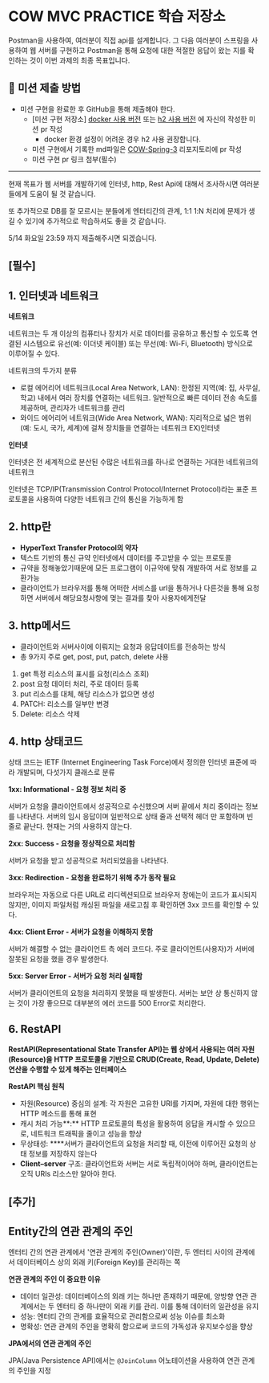 # COW MVC PRACTICE 학습 저장소
Postman을 사용하여, 여러분이 직접 api를 설계합니다. 그 다음 여러분이 스프링을 사용하여 웹 서버를 구현하고 Postman을 통해 요청에 대한 적절한 응답이 왔는 지를 확인하는 것이 이번 과제의
최종 목표입니다.
## 📮 미션 제출 방법
- 미션 구현을 완료한 후 GitHub을 통해 제출해야 한다.
    - [미션 구현 저장소] [docker 사용 버전](https://github.com/Hoya324/cow_mvc_practice) 또는 [h2 사용 버전](https://github.com/Hoya324/cow_mvc_session) 에 자신의 작성한 미션 pr 작성
        - docker 환경 설정이 어려운 경우 h2 사용 권장합니다.
    - 미션 구현에서 기록한 md파일은 [COW-Spring-3](https://github.com/COW-edu/COW-Spring-3/tree/main/week08) 리포지토리에 pr 작성
    - 미션 구현 pr 링크 첨부(필수)
---

현재 목표가 웹 서버를 개발하기에 인터넷, http, Rest Api에 대해서 조사하시면 여러분들에게 도움이 될 것 같습니다.

또 추가적으로 DB를 잘 모르시는 분들에게 엔터티간의 관계, 1:1 1:N 처리에 문제가 생길 수 있기에 추가적으로 학습하셔도 좋을 것 같습니다.

5/14 화요일 23:59 까지 제출해주시면 되겠습니다.

## [필수]

## 1. 인터넷과 네트워크

**네트워크**

네트워크는 두 개 이상의 컴퓨터나 장치가 서로 데이터를 공유하고 통신할 수 있도록 연결된 시스템으로 유선(예: 이더넷 케이블) 또는 무선(예: Wi-Fi, Bluetooth) 방식으로 이루어질 수 있다.

네트워크의 두가지 분류

- 로컬 에어리어 네트워크(Local Area Network, LAN): 한정된 지역(예: 집, 사무실, 학교) 내에서 여러 장치를 연결하는 네트워크.  일반적으로 빠른 데이터 전송 속도를 제공하며, 관리자가 네트워크를 관리
- 와이드 에어리어 네트워크(Wide Area Network, WAN): 지리적으로 넓은 범위(예: 도시, 국가, 세계)에 걸쳐 장치들을 연결하는 네트워크 EX)인터넷

**인터넷**

인터넷은 전 세계적으로 분산된 수많은 네트워크를 하나로 연결하는 거대한 네트워크의 네트워크

인터넷은 TCP/IP(Transmission Control Protocol/Internet Protocol)라는 표준 프로토콜을 사용하여 다양한 네트워크 간의 통신을 가능하게 함

## 2. http란

- **HyperText Transfer Protocol의 약자**
- 텍스트 기반의 통신 규약 인터넷에서 데이터를 주고받을 수 있는 프로토콜
- 규약을 정해놓았기때문에 모든 프로그램이 이규약에 맞춰 개발하여 서로 정보를 교환가능
- 클라이언트가 브라우저를 통해 어떠한 서비스를 url을 통하거나 다른것을 통해 요청하면 서버에서 해당요청사항에 멎는 결과를 찾아 사용자에게전달



## 3. http메서드

- 클라이언트와 서버사이에 이뤄지는 요청과 응답데이트를 전송하는 방식
- 총  9가지 주로 get, post, put, patch, delete 사용

1. get 특정 리소스의 표시를 요청(리소스 조회)
2. post 요청 데이터 처리, 주로 데이터 등록
3. put 리소스를 대체, 해당 리소스가 없으면 생성
4. PATCH: 리소스를 일부만 변경
5. Delete: 리소스 삭제

## 4. http 상태코드

상태 코드는 IETF (Internet Engineering Task Force)에서 정의한 인터넷 표준에 따라 개발되며, 다섯가지 클래스로 분류

**1xx: Informational - 요청 정보 처리 중**

서버가 요청을 클라이언트에서 성공적으로 수신했으며 서버 끝에서 처리 중이라는 정보를 나타낸다. 서버의 임시 응답이며 일반적으로 상태 줄과 선택적 헤더 만 포함하며 빈 줄로 끝난다. 현재는 거의 사용하지 않는다.

**2xx: Success - 요청을 정상적으로 처리함**

서버가 요청을 받고 성공적으로 처리되었음을 나타낸다.

**3xx: Redirection - 요청을 완료하기 위해 추가 동작 필요**

브라우저는 자동으로 다른 URL로 리디렉션되므로 브라우저 창에는이 코드가 표시되지 않지만, 이미지 파일처럼 캐싱된 파일을 새로고침 후 확인하면 3xx 코드를 확인할 수 있다.

**4xx: Client Error - 서버가 요청을 이해하지 못함**

서버가 해결할 수 없는 클라이언트 측 에러 코드다. 주로 클라이언트(사용자)가 서버에 잘못된 요청을 했을 경우 발생한다.

**5xx: Server Error - 서버가 요청 처리 실패함**

서버가 클라이언트의 요청을 처리하지 못했을 때 발생한다. 서버는 보안 상 통신하지 않는 것이 가장 좋으므로 대부분의 에러 코드를 500 Error로 처리한다.

## 6. RestAPI

**RestAPI(Representational State Transfer API)는 웹 상에서 사용되는 여러 자원(Resource)을 HTTP 프로토콜을 기반으로 CRUD(Create, Read, Update, Delete) 연산을 수행할 수 있게 해주는 인터페이스**

**RestAPI 핵심 원칙**

- 자원(Resource) 중심의 설계: 각 자원은 고유한 URI를 가지며, 자원에 대한 행위는 HTTP 메소드를 통해 표현
- 캐시 처리 가능**:** HTTP 프로토콜의 특성을 활용하여 응답을 캐시할 수 있으므로, 네트워크 트래픽을 줄이고 성능을 향상
- 무상태성:  ****서버가 클라이언트의 요청을 처리할 때, 이전에 이루어진 요청의 상태 정보를 저장하지 않는다
- **Client–server** 구조: 클라이언트와 서버는 서로 독립적이어야 하며, 클라이언트는 오직 URIs 리소스만 알아야 한다.
## [추가]

## Entity간의 연관 관계의 주인
엔터티 간의 연관 관계에서 '연관 관계의 주인(Owner)'이란, 두 엔터티 사이의 관계에서 데이터베이스 상의 외래 키(Foreign Key)를 관리하는 쪽

**연관 관계의 주인 이 중요한 이유**

- 데이터 일관성: 데이터베이스의 외래 키는 하나만 존재하기 때문에, 양방향 연관 관계에서는 두 엔터티 중 하나만이 외래 키를 관리. 이를 통해 데이터의 일관성을 유지
- 성능: 엔터티 간의 관계를 효율적으로 관리함으로써 성능 이슈를 최소화
- 명확성: 연관 관계의 주인을 명확히 함으로써 코드의 가독성과 유지보수성을 향상

**JPA에서의 연관 관계의 주인**

JPA(Java Persistence API)에서는 `@JoinColumn` 어노테이션을 사용하여 연관 관계의 주인을 지정